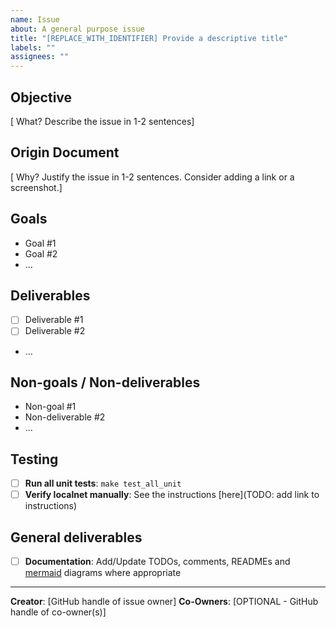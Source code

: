 ```yaml
---
name: Issue
about: A general purpose issue
title: "[REPLACE_WITH_IDENTIFIER] Provide a descriptive title"
labels: ""
assignees: ""
---
```


<!-- DELETE THIS COMMENT BLOCK
  After completing the following:
    1. Update _Assignee(s)_
    2. Add _Label(s)_
    3. Set _Project(s)_
    4. Specify _Epic_ and _Iteration_ under _Project_
    5. Set _Milestone_
-->

## Objective

[ What? Describe the issue in 1-2 sentences]

## Origin Document

[ Why? Justify the issue in 1-2 sentences. Consider adding a link or a screenshot.]

## Goals

<!-- DELETE THIS COMMENT BLOCK
  Provide a list of goals (not tasks) driving this issue.
  These should not be actionable but provide guidance on the
  overarching goals we're aiming to achieve.
-->

- Goal #1
- Goal #2
- ...

## Deliverables

<!-- DELETE THIS COMMENT BLOCK
  Make a list of deliverables that must be done to consider this
  task/issue resolved. These should be very actionable, concrete
  and tangible.
-->

- [ ] Deliverable #1
- [ ] Deliverable #2
- ...

## Non-goals / Non-deliverables

<!-- DELETE THIS COMMENT BLOCK
  Make a list of action items that are out of scope for this issue.
  These should explicitly not be delivered as part of this issue and
  should be considered as scope creep.
-->

- Non-goal #1
- Non-deliverable #2
- ...

## Testing

<!-- DELETE THIS COMMENT BLOCK
  Remove this section if not applicable.
  Otherwise, update (add/remove) items from the list below as deemed necessary.
-->

- [ ] **Run all unit tests**: `make test_all_unit`
- [ ] **Verify localnet manually**: See the instructions [here](TODO: add link to instructions)

## General deliverables

<!-- DELETE THIS COMMENT BLOCK
  Remove this section if not applicable.
  Otherwise, update (add/remove) items from the list below as deemed necessary.
-->

- [ ] **Documentation**: Add/Update TODOs, comments, READMEs and [mermaid](https://mermaid-js.github.io/mermaid/) diagrams where appropriate

---

**Creator**: [GitHub handle of issue owner]
**Co-Owners**: [OPTIONAL - GitHub handle of co-owner(s)]
